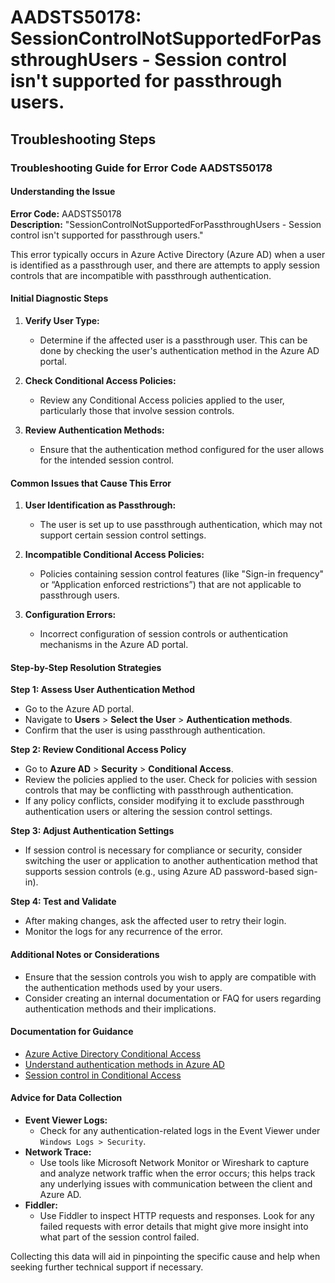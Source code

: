 
# AADSTS50178: SessionControlNotSupportedForPassthroughUsers - Session control isn't supported for passthrough users.


## Troubleshooting Steps
### Troubleshooting Guide for Error Code AADSTS50178

#### Understanding the Issue
**Error Code:** AADSTS50178  
**Description:** "SessionControlNotSupportedForPassthroughUsers - Session control isn't supported for passthrough users."

This error typically occurs in Azure Active Directory (Azure AD) when a user is identified as a passthrough user, and there are attempts to apply session controls that are incompatible with passthrough authentication. 

#### Initial Diagnostic Steps
1. **Verify User Type:**
   - Determine if the affected user is a passthrough user. This can be done by checking the user's authentication method in the Azure AD portal.

2. **Check Conditional Access Policies:**
   - Review any Conditional Access policies applied to the user, particularly those that involve session controls.

3. **Review Authentication Methods:**
   - Ensure that the authentication method configured for the user allows for the intended session control.

#### Common Issues that Cause This Error
1. **User Identification as Passthrough:**
   - The user is set up to use passthrough authentication, which may not support certain session control settings.

2. **Incompatible Conditional Access Policies:**
   - Policies containing session control features (like "Sign-in frequency" or “Application enforced restrictions”) that are not applicable to passthrough users.

3. **Configuration Errors:**
   - Incorrect configuration of session controls or authentication mechanisms in the Azure AD portal.

#### Step-by-Step Resolution Strategies

**Step 1: Assess User Authentication Method**
- Go to the Azure AD portal.
- Navigate to **Users** > **Select the User** > **Authentication methods**.
- Confirm that the user is using passthrough authentication.

**Step 2: Review Conditional Access Policy**
- Go to **Azure AD** > **Security** > **Conditional Access**.
- Review the policies applied to the user. Check for policies with session controls that may be conflicting with passthrough authentication.
- If any policy conflicts, consider modifying it to exclude passthrough authentication users or altering the session control settings.

**Step 3: Adjust Authentication Settings**
- If session control is necessary for compliance or security, consider switching the user or application to another authentication method that supports session controls (e.g., using Azure AD password-based sign-in).

**Step 4: Test and Validate**
- After making changes, ask the affected user to retry their login.
- Monitor the logs for any recurrence of the error.

#### Additional Notes or Considerations
- Ensure that the session controls you wish to apply are compatible with the authentication methods used by your users.
- Consider creating an internal documentation or FAQ for users regarding authentication methods and their implications.

#### Documentation for Guidance
- [Azure Active Directory Conditional Access](https://docs.microsoft.com/en-us/azure/active-directory/conditional-access/)
- [Understand authentication methods in Azure AD](https://docs.microsoft.com/en-us/azure/active-directory/authentication/authentication-methods)
- [Session control in Conditional Access](https://docs.microsoft.com/en-us/azure/active-directory/conditional-access/concepts/session-control)

#### Advice for Data Collection
- **Event Viewer Logs:**
  - Check for any authentication-related logs in the Event Viewer under `Windows Logs > Security`.
- **Network Trace:**
  - Use tools like Microsoft Network Monitor or Wireshark to capture and analyze network traffic when the error occurs; this helps track any underlying issues with communication between the client and Azure AD.
- **Fiddler:**
  - Use Fiddler to inspect HTTP requests and responses. Look for any failed requests with error details that might give more insight into what part of the session control failed.

Collecting this data will aid in pinpointing the specific cause and help when seeking further technical support if necessary.